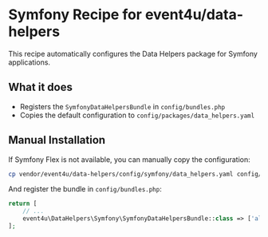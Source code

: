 # Symfony Recipe for event4u/data-helpers

This recipe automatically configures the Data Helpers package for Symfony applications.

## What it does

- Registers the `SymfonyDataHelpersBundle` in `config/bundles.php`
- Copies the default configuration to `config/packages/data_helpers.yaml`

## Manual Installation

If Symfony Flex is not available, you can manually copy the configuration:

```bash
cp vendor/event4u/data-helpers/config/symfony/data_helpers.yaml config/packages/
```

And register the bundle in `config/bundles.php`:

```php
return [
    // ...
    event4u\DataHelpers\Symfony\SymfonyDataHelpersBundle::class => ['all' => true],
];
```

